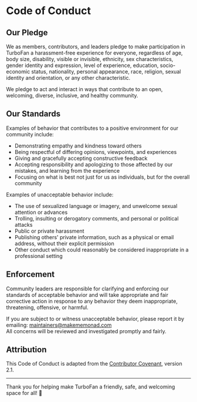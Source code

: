 # Code of Conduct

## Our Pledge

We as members, contributors, and leaders pledge to make participation in TurboFan a harassment-free experience for
everyone, regardless of age, body size, disability, visible or invisible, ethnicity, sex characteristics, gender
identity and expression, level of experience, education, socio-economic status, nationality, personal appearance, race,
religion, sexual identity and orientation, or any other characteristic.

We pledge to act and interact in ways that contribute to an open, welcoming, diverse, inclusive, and healthy community.

## Our Standards

Examples of behavior that contributes to a positive environment for our community include:

- Demonstrating empathy and kindness toward others
- Being respectful of differing opinions, viewpoints, and experiences
- Giving and gracefully accepting constructive feedback
- Accepting responsibility and apologizing to those affected by our mistakes, and learning from the experience
- Focusing on what is best not just for us as individuals, but for the overall community

Examples of unacceptable behavior include:

- The use of sexualized language or imagery, and unwelcome sexual attention or advances
- Trolling, insulting or derogatory comments, and personal or political attacks
- Public or private harassment
- Publishing others' private information, such as a physical or email address, without their explicit permission
- Other conduct which could reasonably be considered inappropriate in a professional setting

## Enforcement

Community leaders are responsible for clarifying and enforcing our standards of acceptable behavior and will take
appropriate and fair corrective action in response to any behavior they deem inappropriate, threatening, offensive, or
harmful.

If you are subject to or witness unacceptable behavior, please report it by
emailing: [maintainers@makememonad.com](mailto:maintainers@makememonad.com)  
All concerns will be reviewed and investigated promptly and fairly.

## Attribution

This Code of Conduct is adapted from the [Contributor Covenant](https://www.contributor-covenant.org/), version 2.1.

---

Thank you for helping make TurboFan a friendly, safe, and welcoming space for all! 💜